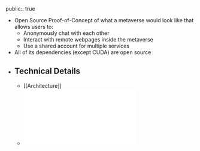 public:: true

- Open Source Proof-of-Concept of what a metaverse would look like that allows users to:
	- Anonymously chat with each other
	- Interact with remote webpages inside the metaverse
	- Use a shared account for multiple services
- All of its dependencies (except CUDA) are open source
- ## Technical Details
	- [[Architecture]]
	- ![Requirements and formal specification (In Spanish)](../assets/Documento_Final_1707322895598_0.pdf)